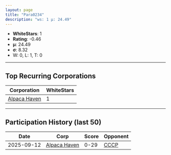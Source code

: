 ```yaml
---
layout: page
title: "Para0234"
description: "ws: 1 μ: 24.49"
---
```

- **WhiteStars**: 1
- **Rating**: -0.46
- **μ**: 24.49  
- **σ**: 8.32
- W: 0, L: 1, T: 0

---

## Top Recurring Corporations

| Corporation | WhiteStars |
| --- | --- |
| [Alpaca Haven](https://ws.tsl.rocks/corp/e93a2f2efda24a65c8ee7eb57fbb269e19b2b1c28a67c6c7c3339b8c90f7726b/) | 1 |

---

## Participation History (last 50)

| Date | Corp | Score | Opponent |
| --- | --- | --- | --- |
| 2025-09-12 | [Alpaca Haven](https://ws.tsl.rocks/corp/e93a2f2efda24a65c8ee7eb57fbb269e19b2b1c28a67c6c7c3339b8c90f7726b/) | 0-29 | [СССР](https://ws.tsl.rocks/corp/9291f24e53a2d2d23f3f2fa934a9db2247ebfc94e3a48666dbdf0e2d160c4cfd/) |